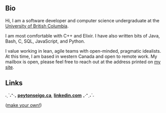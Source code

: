 ## Bio

Hi, I am a software developer and computer science undergraduate at the <a href="https://www.cs.ubc.ca/about-our-department" target="_blank" rel="noreferrer noopener">University of British Columbia</a>.

I am most comfortable with C++ and Elixir. I have also written bits of Java, Bash, C, SQL, JavaScript, and Python.

I value working in lean, agile teams with open-minded, pragmatic idealists. At this time, I am based in western Canada and open to remote work. 
My mailbox is open, please feel free to reach out at the address printed on [my site](https://peytonseigo.ca).

## Links

˗ˏˋ˖⁺‧₊ **[peytonseigo.ca](https://peytonseigo.ca)**, **[linkedin.com](https://linkedin.com/in/peytonseigo)** ₊‧⁺ˎ˖ˊ˗

([make your own!](https://replit.com/@pseigo/fun-markdown-link-generator))
